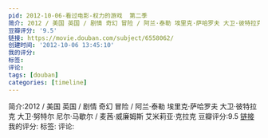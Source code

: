 ```yaml
---
pid: 2012-10-06-看过电影-权力的游戏  第二季
简介: 2012 / 美国 英国 / 剧情 奇幻 冒险 / 阿兰·泰勒 埃里克·萨哈罗夫 大卫·彼特拉克 大卫·努特尔 尼尔·马歇尔 / 麦茜·威廉姆斯 艾米莉亚·克拉克
豆瓣评分: '9.5'
链接: https://movie.douban.com/subject/6558062/
创建时间: '2012-10-06 13:45:10'
我的评分:
标签:
评论:
tags: [douban]
categories: [timeline]
---
```

简介:2012 / 美国 英国 / 剧情 奇幻 冒险 / 阿兰·泰勒 埃里克·萨哈罗夫 大卫·彼特拉克 大卫·努特尔 尼尔·马歇尔 / 麦茜·威廉姆斯 艾米莉亚·克拉克
豆瓣评分:9.5
[链接](https://movie.douban.com/subject/6558062/)
我的评分:
标签:
评论:
